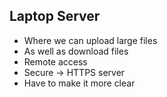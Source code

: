
## Laptop Server
  - Where we can upload large files
  - As well as download files 
  - Remote access
  - Secure -> HTTPS server 
  -  Have to make it more clear